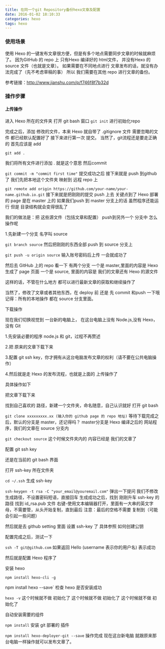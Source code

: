```yaml
---
title: 在同一个git Repository备份hexo文章及配置
date: 2016-01-02 18:10:33
categories: hexo
tags: hexo
---
```

### 使用场景

使用 Hexo 的一键发布文章很方便，但是有多个地点需要同步文章的时候就麻烦了。
因为GitHub 的 repo 上 只有Hexo 编译好的 html文件，
并没有Hexo 的source 文件（也就是文章）。
如果需要在不同地点进行 文章发布的话，就没有办法完成了（先不考虑草稿的事）
所以 我们需要在其他 repo 进行文章的备份。
<!-- more -->
参考链接：<http://www.jianshu.com/p/f746f8f7b32d>

### 操作步骤

#### 上传操作

进入 Hexo 所在的文件夹
打开 git bash 窗口
  `git init`
进行初始化repo

完成之后，添加 修改的文件，本来 Hexo 就自带了 .gitignore 文件
需要忽略的文件 都已经默认配置好了
接下来进行第一次 提交。
当然了，git流程还是要走正确的
首先应该是 add

  `git add .`

我们将所有文件进行添加 . 就是这个意思
然后commit

`git commit -m "commit first time"`
提交成功之后
接下来就是 push 到github了
我们先把本地这个文件夹 映射到 远程 repo 上

  `git remote add origin https://github.com/your-name/your-name.github.io.git`
接下来就是把刚刚的提交 push 上去
关键点到了
Hexo 部署的 page 是在 master 上的
如果我们push 到 master 分支上的话
虽然程序还能运行
但是 目录结构就会变得很乱了

我们的做法是：把 这些源文件（包括文章和配置）
push到另外一个 分支中
怎么操作呢

1.先新建一个分支 名字叫 source

  `git branch source`
然后把刚刚的东西全部 push 到 source 分支上

  `git push -u origin source`
输入账号密码后上传
一会就成功了

然后去 GitHub 上的 repo 看一下
有两个分支
一个是 master,里面的内容是 Hexo 生成了 page 页面
一个是 source, 里面的内容是 我们的文章还有 Hexo 的源文件

这样的话，不管在什么地方 都可以进行最新文章的获取和继续操作了

当然了，修改了文章或者其他东西，在 deploy 前 还是 先 commit 和push 一下哦
记得：所有的本地操作 都在 source 分支里面。

下载操作

现在我们切换视觉到 一台新的电脑上，
在这台电脑上没有 Node.js,没有 Hexo，没有 Git

1.先安装必要的程序 node.js 和 git，过程不再赘述

2.把 原来的文章下载下来

3.配置 git ssh key，你才拥有从这台电脑发布文章的权利（请不要在公共电脑操作）

4.然后就是走 Hexo 的发布流程，也就是上面的 上传操作了

具体操作如下

把文章下载下来

找到自己喜欢的 路径，新建一个文件夹，命名随意，自己认识就好
打开 git bash

  `git clone xxxxxxxxx.xx (输入你的 github page 的 repo 地址)`
等待下载完成之后，默认的分支是 master，还记得吗？
master分支是 Hexo 编译之后的 网站程序，我们的文章在 source 分支内

  `git checkout source`
这个时候文件夹内的 内容已经是 我们的文章了

配置 git ssh key

还是在当前的 git bash 界面

打开 ssh-key 所在文件夹

  `cd ~/.ssh`
生成 ssh-key

  `ssh-keygen -t rsa -C "your_email@youremail.com"`
弹出一下提问
我们不修改生成路径，不设置密码短语，直接回车
生成成功之后，找到 刚刚升车 ssh-key 的路径
找到 id_rsa.pub 文件
右键-使用文本编辑器打开，里面有一大串的英文字母，不需要管，从头开始复制，直到最后
注意：最后的空格不需要 复制到（可能会引起一些问题）

然后就是去 github setting 里面 设置 ssh-key 了
具体参照 如何创建公钥

配置完成之后，测试一下

  `ssh -T git@github.com`
如果返回 Hello <username> (username 表示你的用户名)
表示成功

然后就是配置 Hexo 程序了

安装 hexo

  `npm install hexo-cli -g`

   npm install hexo --save`
检查 hexo 是否安装成功

  `hexo -v`
这个时候就不做 初始化了
这个时候就不做 初始化了
这个时候就不做 初始化了

自动安装需要的组件

  `npm install`
安装 git 部署的 插件

  `npm install hexo-deployer-git --save`
操作完成
现在这台新电脑 就跟原来那台电脑一样操作就可以发布文章了。


